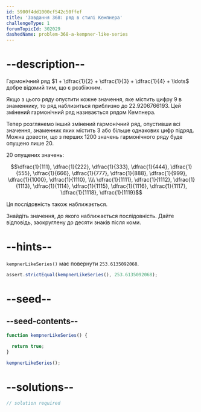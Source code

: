 ```yaml
---
id: 5900f4dd1000cf542c50ffef
title: 'Завдання 368: ряд в стилі Кемпнера'
challengeType: 1
forumTopicId: 302029
dashedName: problem-368-a-kempner-like-series
---
```


# --description--

Гармонічний ряд $1 + \dfrac{1}{2} + \dfrac{1}{3} + \dfrac{1}{4} + \ldots$ добре відомий тим, що є розбіжним.

Якщо з цього ряду опустити кожне значення, яке містить цифру 9 в знаменнику, то ряд наблизиться приблизно до 22.9206766193. Цей змінений гармонічний ряд називається рядом Кемпнера.

Тепер розглянемо інший змінений гармонічний ряд, опустивши всі значення, знаменник яких містить 3 або більше однакових цифр підряд. Можна довести, що з перших 1200 значень гармонічного ряду буде опущено лише 20.

20 опущених значень:

$$\dfrac{1}{111}, \dfrac{1}{222}, \dfrac{1}{333}, \dfrac{1}{444}, \dfrac{1}{555}, \dfrac{1}{666}, \dfrac{1}{777}, \dfrac{1}{888}, \dfrac{1}{999}, \dfrac{1}{1000}, \dfrac{1}{1110}, \\\\
\dfrac{1}{1111}, \dfrac{1}{1112}, \dfrac{1}{1113}, \dfrac{1}{1114}, \dfrac{1}{1115}, \dfrac{1}{1116}, \dfrac{1}{1117}, \dfrac{1}{1118}, \dfrac{1}{1119}$$

Ця послідовність також наближається.

Знайдіть значення, до якого наближається послідовність. Дайте відповідь, заокруглену до десяти знаків після коми.

# --hints--

`kempnerLikeSeries()` має повернути `253.6135092068`.

```js
assert.strictEqual(kempnerLikeSeries(), 253.6135092068);
```

# --seed--

## --seed-contents--

```js
function kempnerLikeSeries() {

  return true;
}

kempnerLikeSeries();
```

# --solutions--

```js
// solution required
```
